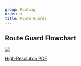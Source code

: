 ```yaml
---
group: Routing
order: 5
title: Route Guards
---
```


## Route Guard Flowchart

![](/router-guard-flow.png)

[High-Resolution PDF](/router-guard-flow.pdf)
